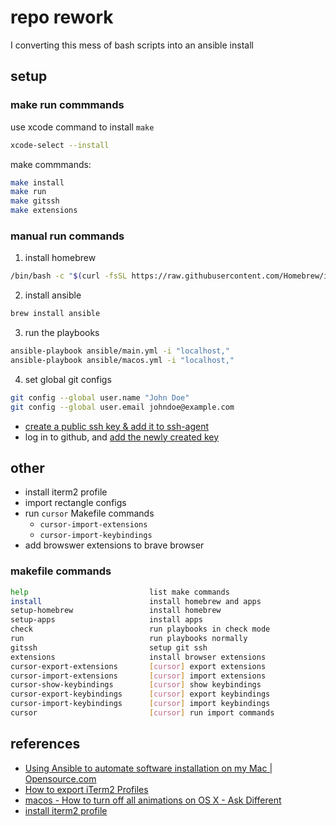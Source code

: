 # repo rework

I converting this mess of bash scripts into an ansible install

## setup

### make run commmands

use xcode command to install `make`

```bash
xcode-select --install
```

make commmands:

```bash
make install
make run
make gitssh
make extensions
```

### manual run commands

1. install homebrew

```bash
/bin/bash -c "$(curl -fsSL https://raw.githubusercontent.com/Homebrew/install/master/install.sh)"
```

2. install ansible

```bash
brew install ansible
```

3. run the playbooks

```bash
ansible-playbook ansible/main.yml -i "localhost,"
ansible-playbook ansible/macos.yml -i "localhost,"
```

4. set global git configs

```bash
git config --global user.name "John Doe"
git config --global user.email johndoe@example.com
```

- [create a public ssh key & add it to ssh-agent](https://docs.github.com/en/authentication/connecting-to-github-with-ssh/generating-a-new-ssh-key-and-adding-it-to-the-ssh-agent)
- log in to github, and [add the newly created key](https://docs.github.com/en/authentication/connecting-to-github-with-ssh/adding-a-new-ssh-key-to-your-github-account)

## other

- install iterm2 profile
- import rectangle configs
- run `cursor` Makefile commands
    - `cursor-import-extensions`
    - `cursor-import-keybindings`
- add browswer extensions to brave browser

### makefile commands

```bash
help                           list make commands
install                        install homebrew and apps
setup-homebrew                 install homebrew
setup-apps                     install apps
check                          run playbooks in check mode
run                            run playbooks normally
gitssh                         setup git ssh
extensions                     install browser extensions
cursor-export-extensions       [cursor] export extensions
cursor-import-extensions       [cursor] import extensions
cursor-show-keybindings        [cursor] show keybindings
cursor-export-keybindings      [cursor] export keybindings
cursor-import-keybindings      [cursor] import keybindings
cursor                         [cursor] run import commands
```

## references

- [Using Ansible to automate software installation on my Mac | Opensource.com](https://opensource.com/article/22/6/install-software-macos-ansible-homebrew)
- [How to export iTerm2 Profiles](https://stackoverflow.com/a/69724735/14343465)
- [macos - How to turn off all animations on OS X - Ask Different](https://apple.stackexchange.com/questions/14001/how-to-turn-off-all-animations-on-os-x)
- [install iterm2 profile](https://stackoverflow.com/a/66923620/14343465)
